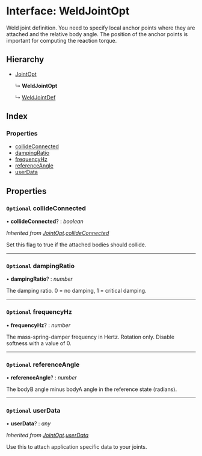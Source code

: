 
# Interface: WeldJointOpt

Weld joint definition. You need to specify local anchor points where they are
attached and the relative body angle. The position of the anchor points is
important for computing the reaction torque.

## Hierarchy

* [JointOpt](/api/interfaces/jointopt)

  ↳ **WeldJointOpt**

  ↳ [WeldJointDef](/api/interfaces/weldjointdef)

## Index

### Properties

* [collideConnected](/api/interfaces/weldjointopt#optional-collideconnected)
* [dampingRatio](/api/interfaces/weldjointopt#optional-dampingratio)
* [frequencyHz](/api/interfaces/weldjointopt#optional-frequencyhz)
* [referenceAngle](/api/interfaces/weldjointopt#optional-referenceangle)
* [userData](/api/interfaces/weldjointopt#optional-userdata)

## Properties

### `Optional` collideConnected

• **collideConnected**? : *boolean*

*Inherited from [JointOpt](/api/interfaces/jointopt).[collideConnected](/api/interfaces/jointopt#optional-collideconnected)*

Set this flag to true if the attached bodies
should collide.

___

### `Optional` dampingRatio

• **dampingRatio**? : *number*

The damping ratio. 0 = no damping, 1 = critical damping.

___

### `Optional` frequencyHz

• **frequencyHz**? : *number*

The mass-spring-damper frequency in Hertz. Rotation only. Disable softness
with a value of 0.

___

### `Optional` referenceAngle

• **referenceAngle**? : *number*

The bodyB angle minus bodyA angle in the reference state (radians).

___

### `Optional` userData

• **userData**? : *any*

*Inherited from [JointOpt](/api/interfaces/jointopt).[userData](/api/interfaces/jointopt#optional-userdata)*

Use this to attach application specific data to your joints.
